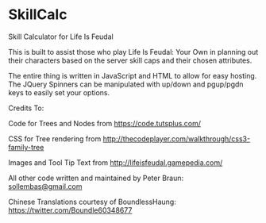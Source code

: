 # SkillCalc
Skill Calculator for Life Is Feudal


This is built to assist those who play Life Is Feudal: Your Own in planning out their characters 
based on the server skill caps and their chosen attributes.

The entire thing is written in JavaScript and HTML to allow for easy hosting. 
The JQuery Spinners can be manipulated with up/down and pgup/pgdn keys to easily set your options. 


Credits To:

Code for Trees and Nodes from https://code.tutsplus.com/

CSS for Tree rendering from http://thecodeplayer.com/walkthrough/css3-family-tree

Images and Tool Tip Text from http://lifeisfeudal.gamepedia.com/

All other code written and maintained by Peter Braun: sollembas@gmail.com 

Chinese Translations courtesy of BoundlessHaung: https://twitter.com/Boundle60348677 
